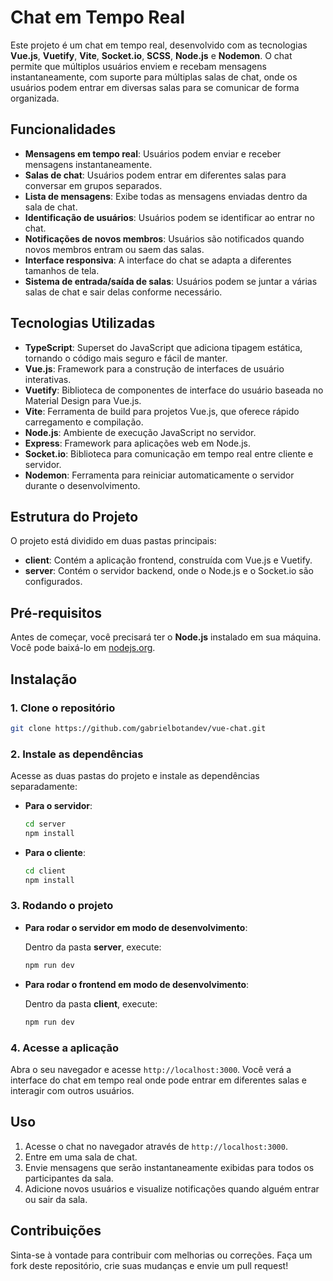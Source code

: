 # Chat em Tempo Real

Este projeto é um chat em tempo real, desenvolvido com as tecnologias **Vue.js**, **Vuetify**, **Vite**, **Socket.io**, **SCSS**, **Node.js** e **Nodemon**. O chat permite que múltiplos usuários enviem e recebam mensagens instantaneamente, com suporte para múltiplas salas de chat, onde os usuários podem entrar em diversas salas para se comunicar de forma organizada.

## Funcionalidades

- **Mensagens em tempo real**: Usuários podem enviar e receber mensagens instantaneamente.
- **Salas de chat**: Usuários podem entrar em diferentes salas para conversar em grupos separados.
- **Lista de mensagens**: Exibe todas as mensagens enviadas dentro da sala de chat.
- **Identificação de usuários**: Usuários podem se identificar ao entrar no chat.
- **Notificações de novos membros**: Usuários são notificados quando novos membros entram ou saem das salas.
- **Interface responsiva**: A interface do chat se adapta a diferentes tamanhos de tela.
- **Sistema de entrada/saída de salas**: Usuários podem se juntar a várias salas de chat e sair delas conforme necessário.

## Tecnologias Utilizadas

- **TypeScript**: Superset do JavaScript que adiciona tipagem estática, tornando o código mais seguro e fácil de manter.
- **Vue.js**: Framework para a construção de interfaces de usuário interativas.
- **Vuetify**: Biblioteca de componentes de interface do usuário baseada no Material Design para Vue.js.
- **Vite**: Ferramenta de build para projetos Vue.js, que oferece rápido carregamento e compilação.
- **Node.js**: Ambiente de execução JavaScript no servidor.
- **Express**: Framework para aplicações web em Node.js.
- **Socket.io**: Biblioteca para comunicação em tempo real entre cliente e servidor.
- **Nodemon**: Ferramenta para reiniciar automaticamente o servidor durante o desenvolvimento.

## Estrutura do Projeto

O projeto está dividido em duas pastas principais:

- **client**: Contém a aplicação frontend, construída com Vue.js e Vuetify.
- **server**: Contém o servidor backend, onde o Node.js e o Socket.io são configurados.

## Pré-requisitos

Antes de começar, você precisará ter o **Node.js** instalado em sua máquina. Você pode baixá-lo em [nodejs.org](https://nodejs.org/).

## Instalação

### 1. Clone o repositório

```bash
git clone https://github.com/gabrielbotandev/vue-chat.git
```

### 2. Instale as dependências

Acesse as duas pastas do projeto e instale as dependências separadamente:

- **Para o servidor**:

  ```bash
  cd server
  npm install
  ```

- **Para o cliente**:

  ```bash
  cd client
  npm install
  ```

### 3. Rodando o projeto

- **Para rodar o servidor em modo de desenvolvimento**:

  Dentro da pasta **server**, execute:

  ```bash
  npm run dev
  ```

- **Para rodar o frontend em modo de desenvolvimento**:

  Dentro da pasta **client**, execute:

  ```bash
  npm run dev
  ```

### 4. Acesse a aplicação

Abra o seu navegador e acesse `http://localhost:3000`. Você verá a interface do chat em tempo real onde pode entrar em diferentes salas e interagir com outros usuários.

## Uso

1. Acesse o chat no navegador através de `http://localhost:3000`.
2. Entre em uma sala de chat.
3. Envie mensagens que serão instantaneamente exibidas para todos os participantes da sala.
4. Adicione novos usuários e visualize notificações quando alguém entrar ou sair da sala.

## Contribuições

Sinta-se à vontade para contribuir com melhorias ou correções. Faça um fork deste repositório, crie suas mudanças e envie um pull request!
